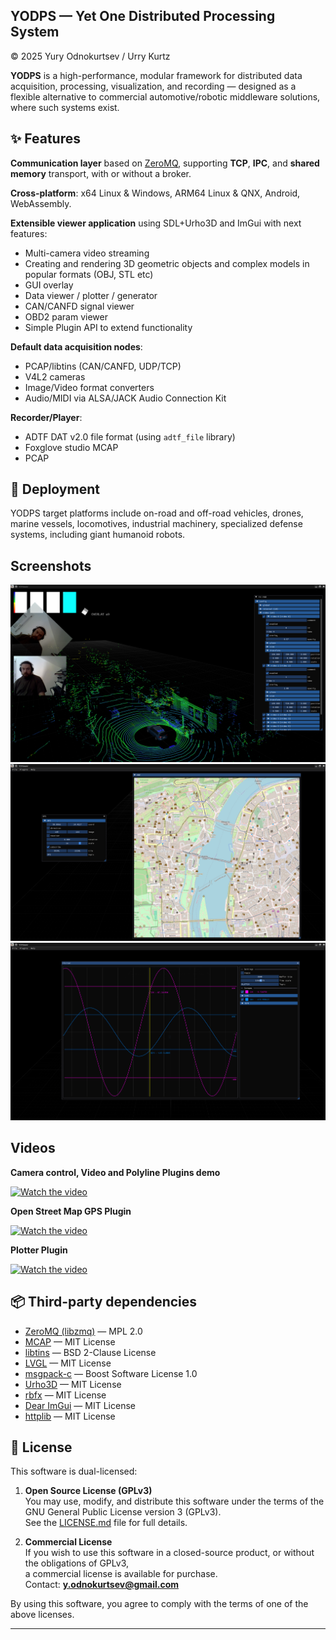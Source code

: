 ## YODPS — Yet One Distributed Processing System
© 2025 Yury Odnokurtsev / Urry Kurtz

**YODPS** is a high-performance, modular framework for distributed data acquisition, processing, visualization, and recording — designed as a flexible alternative to commercial automotive/robotic middleware solutions, where such systems exist.

## ✨ Features

**Communication layer** based on [ZeroMQ](https://github.com/zeromq/libzmq), supporting **TCP**, **IPC**, and **shared memory** transport, with or without a broker.

**Cross-platform**: x64 Linux & Windows, ARM64 Linux & QNX, Android, WebAssembly.

**Extensible viewer application** using SDL+Urho3D and ImGui with next features:
  + Multi-camera video streaming
  + Creating and rendering 3D geometric objects and complex models in popular formats (OBJ, STL etc)
  + GUI overlay
  + Data viewer / plotter / generator
  + CAN/CANFD signal viewer
  + OBD2 param viewer
  + Simple Plugin API to extend functionality
  
**Default data acquisition nodes**:
  - PCAP/libtins (CAN/CANFD, UDP/TCP)
  - V4L2 cameras
  - Image/Video format converters
  - Audio/MIDI via ALSA/JACK Audio Connection Kit
  
**Recorder/Player**: 
  - ADTF DAT v2.0 file format (using `adtf_file` library) 
  - Foxglove studio MCAP
  - PCAP

## 🚗 Deployment

YODPS target platforms include on-road and off-road vehicles, drones, marine vessels, locomotives, industrial machinery, specialized defense systems, including giant humanoid robots.

## Screenshots 
![](https://github.com/UrryKurtz/YODPS/blob/main/Doc/Screenshot_002.png?raw=true)
![](https://github.com/UrryKurtz/YODPS/blob/main/Doc/Screenshot_003.png?raw=true)
![](https://github.com/UrryKurtz/YODPS/blob/main/Doc/Screenshot_004.png?raw=true)

## Videos
**Camera control, Video and Polyline Plugins demo**

[![Watch the video](https://img.youtube.com/vi/yHRvpe6Kq-4/hqdefault.jpg)](https://youtu.be/yHRvpe6Kq-4 "Watch on YouTube")

**Open Street Map GPS Plugin**

[![Watch the video](https://img.youtube.com/vi/4tj1m2y9mRg/hqdefault.jpg)](https://youtu.be/4tj1m2y9mRg "Watch on YouTube")

**Plotter Plugin**

[![Watch the video](https://img.youtube.com/vi/LsX0EGzu1fc/hqdefault.jpg)](https://youtu.be/LsX0EGzu1fc "Watch on YouTube")


## 📦 Third-party dependencies

- [ZeroMQ (libzmq)](https://github.com/zeromq/libzmq) — MPL 2.0  
- [MCAP](https://github.com/foxglove/mcap) — MIT License  
- [libtins](https://github.com/mfontanini/libtins) — BSD 2-Clause License  
- [LVGL](https://github.com/lvgl/lvgl) — MIT License  
- [msgpack-c](https://github.com/msgpack/msgpack-c) — Boost Software License 1.0  
- [Urho3D](https://github.com/urho3d/Urho3D) — MIT License
- [rbfx](https://github.com/rbfx/rbfx) — MIT License
- [Dear ImGui](https://github.com/ocornut/imgui) — MIT License
- [httplib](https://github.com/yhirose/cpp-httplib) — MIT License 

## 📜 License

This software is dual-licensed:

1. **Open Source License (GPLv3)**  
   You may use, modify, and distribute this software under the terms of the GNU General Public License version 3 (GPLv3).  
   See the [LICENSE.md](LICENSE.md) file for full details.

2. **Commercial License**  
   If you wish to use this software in a closed-source product, or without the obligations of GPLv3,  
   a commercial license is available for purchase.  
   Contact: **y.odnokurtsev@gmail.com**

By using this software, you agree to comply with the terms of one of the above licenses.

---

